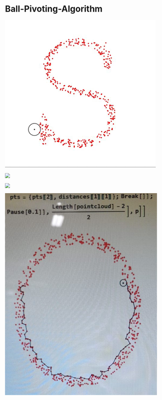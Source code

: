 # Ball-Pivoting-Algorithm

![](https://github.com/irtiza26/Ball-Pivoting-Algorithm/blob/main/WhatsApp%20Video%202023-05-11%20at%2013.57.03.gif)

![](https://github.com/irtiza26/Ball-Pivoting-Algorithm/blob/main/WhatsApp%20Video%202023-05-11%20at%2014.01.04.gif)

![](https://github.com/irtiza26/Ball-Pivoting-Algorithm/blob/main/WhatsApp%20Video%202023-05-11%20at%2014.04.18%20(2)%20(1).gif)

![](https://github.com/irtiza26/Ball-Pivoting-Algorithm/blob/main/WhatsApp%20Image%202023-05-11%20at%2014.04.20.jpg)
